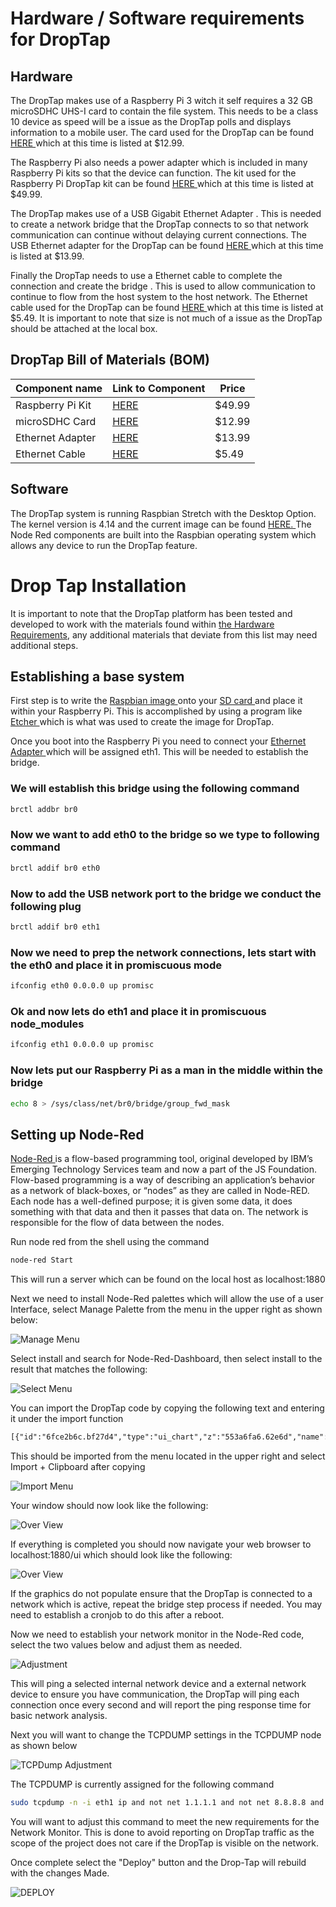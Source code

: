 # Hardware / Software requirements for DropTap

## Hardware

The DropTap makes use of a Raspberry Pi 3 witch it self requires a 32 GB microSDHC UHS-I card to contain the file system. This needs to be a class 10 device as speed will be a issue as the DropTap polls and displays information to a mobile user. The card used for the DropTap can be found [HERE ](https://www.amazon.com/Sandisk-Ultra-Micro-UHS-I-Adapter/dp/B073JWXGNT) which at this time is listed at $12.99.


The Raspberry Pi also needs a power adapter which is included in many Raspberry Pi kits so that the device can function. The kit used for the Raspberry Pi DropTap kit can be found [HERE ](https://www.amazon.com/CanaKit-Raspberry-Power-Supply-Listed/dp/B07BC6WH7V) which at this time is listed at $49.99.


The DropTap makes use of a USB Gigabit Ethernet Adapter . This is needed to create a network bridge that the DropTap connects to so that network communication can continue without delaying current connections. The USB Ethernet adapter for the DropTap can be found [HERE ](https://www.amazon.com/AmazonBasics-1000-Gigabit-Ethernet-Adapter/dp/B00M77HMU0) which at this time is listed at $13.99.


Finally the DropTap needs to use a Ethernet cable to complete the connection and create the bridge . This is used to allow communication to continue to flow from the host system to the host network. The  Ethernet cable used for the DropTap can be found [HERE ](https://www.amazon.com/Mediabridge-Ethernet-Cable-Feet-31-399-15B/dp/B00BI06G1S) which at this time is listed at $5.49. It is important to note that size is not much of a issue as the DropTap should be attached at the local box.


## DropTap Bill of Materials (BOM)

| Component name | Link to Component | Price |
|----------------|---------------------------|-------------------|
| Raspberry Pi Kit | [HERE ](https://www.amazon.com/CanaKit-Raspberry-Power-Supply-Listed/dp/B07BC6WH7V) | $49.99 |
| microSDHC Card | [HERE ](https://www.amazon.com/Sandisk-Ultra-Micro-UHS-I-Adapter/dp/B073JWXGNT) | $12.99 |
| Ethernet Adapter | [HERE ](https://www.amazon.com/AmazonBasics-1000-Gigabit-Ethernet-Adapter/dp/B00M77HMU0) | $13.99 |
| Ethernet Cable | [HERE ](https://www.amazon.com/Mediabridge-Ethernet-Cable-Feet-31-399-15B/dp/B00BI06G1S) | $5.49 |

## Software

The DropTap system is running Raspbian Stretch with the Desktop Option. The kernel version is 4.14 and the current image can be found [HERE. ](https://downloads.raspberrypi.org/raspbian_latest)
The Node Red components are built into the Raspbian operating system which allows any device to run the DropTap feature.


# Drop Tap Installation

It is important to note that the DropTap platform has been tested and developed to work with the materials found within [the Hardware Requirements](/hardware/software_requirements.md), any additional materials that deviate from this list may need additional steps.

## Establishing a base system

First step is to write the [Raspbian image ](https://downloads.raspberrypi.org/raspbian_latest) onto your [SD card ](https://www.amazon.com/Sandisk-Ultra-Micro-UHS-I-Adapter/dp/B073JWXGNT)and place it within your Raspberry Pi. This is accomplished by using a program like [Etcher ](https://etcher.io/)which is what was used to create the image for DropTap.

Once you boot into the Raspberry Pi you need to connect your [Ethernet Adapter ](https://www.amazon.com/AmazonBasics-1000-Gigabit-Ethernet-Adapter/dp/B00M77HMU0)which will be assigned eth1. This will be needed to establish the bridge.

### We will establish this bridge using the following command

 ```bash
brctl addbr br0
 ```

### Now we want to add eth0 to the bridge so we type to following command

```bash
brctl addif br0 eth0
```

### Now to add the USB network port to the bridge we conduct the following plug

```bash
brctl addif br0 eth1
```

### Now we need to prep the network connections, lets start with the eth0 and place it in promiscuous mode

```bash
ifconfig eth0 0.0.0.0 up promisc
```

### Ok and now lets do eth1 and place it in promiscuous node_modules

```bash
ifconfig eth1 0.0.0.0 up promisc
```

### Now lets put our Raspberry Pi as a man in the middle within the bridge

```bash
echo 8 > /sys/class/net/br0/bridge/group_fwd_mask
```

## Setting up Node-Red

[Node-Red ](https://nodered.org/)is a flow-based programming tool, original developed by IBM’s Emerging Technology Services team and now a part of the JS Foundation. Flow-based programming is a way of describing an application’s behavior as a network of black-boxes, or “nodes” as they are called in Node-RED. Each node has a well-defined purpose; it is given some data, it does something with that data and then it passes that data on. The network is responsible for the flow of data between the nodes.

Run node red from the shell using the command

```bash
node-red Start
```

This will run a server which can be found on the local host as localhost:1880

Next we need to install Node-Red palettes which will allow the use of a user Interface, select Manage Palette from the menu in the upper right as shown below:

![Manage Menu  ](/assets/img/DropTapImages/Product/DropTap2.png)

Select install and search for Node-Red-Dashboard, then select install to the result that matches the following:

![Select Menu  ](/assets/img/DropTapImages/Product/DropTap3.png)

You can import the DropTap code by copying the following text and entering it under the import function

```XML
[{"id":"6fce2b6c.bf27d4","type":"ui_chart","z":"553a6fa6.62e6d","name":"","group":"5d344050.4a942","order":1,"width":0,"height":0,"label":"Drop-Tap","chartType":"line","legend":"false","xformat":"auto","interpolate":"linear","nodata":"","dot":false,"ymin":"","ymax":"","removeOlder":"2","removeOlderPoints":"","removeOlderUnit":"60","cutout":0,"useOneColor":false,"colors":["#1f77b4","#aec7e8","#ff7f0e","#2ca02c","#98df8a","#d62728","#ff9896","#9467bd","#c5b0d5"],"useOldStyle":false,"x":680,"y":60,"wires":[[],[]]},{"id":"78ef122a.5d202c","type":"ui_gauge","z":"553a6fa6.62e6d","name":"","group":"5d344050.4a942","order":2,"width":"6","height":"4","gtype":"gage","title":"Internal","label":"p/sec","format":"{{value}}","min":0,"max":"50","colors":["#00b500","#e6e600","#ca3838"],"seg1":"30","seg2":"40","x":692,"y":125,"wires":[]},{"id":"6eead369.66c4fc","type":"ui_gauge","z":"553a6fa6.62e6d","name":"","group":"5d344050.4a942","order":3,"width":"6","height":"4","gtype":"gage","title":"External","label":"p/sec","format":"{{value}}","min":0,"max":"50","colors":["#00b500","#e6e600","#ca3838"],"seg1":"30","seg2":"40","x":691,"y":186,"wires":[]},{"id":"20f6f7c3.5bd7f8","type":"inject","z":"553a6fa6.62e6d","name":"","topic":"","payload":"","payloadType":"date","repeat":"","crontab":"","once":true,"x":230,"y":640,"wires":[["fdb97867.9c6dc8"]]},{"id":"fdb97867.9c6dc8","type":"exec","z":"553a6fa6.62e6d","command":"cat /etc/dhcpcd.conf","addpay":false,"append":"","useSpawn":"","timer":"","oldrc":false,"name":"","x":456,"y":639,"wires":[["a5d35868.c0f168"],[],[]]},{"id":"a5d35868.c0f168","type":"function","z":"553a6fa6.62e6d","name":"","func":"var lines = msg.payload.split(\"\\n\");\nvar data = [];\n\nfor(var i=0; i< lines.length; i++){\n    if(lines[i].indexOf(\"interface eth0\") != -1)\n        break;\n}\n\nif(i != lines.length){\n   for(i; i< lines.length; i++){\n        var tmp = lines[i].split(\"=\");\n        if(tmp.length==2){\n            var value = {};\n            value.text = tmp[0].trim();\n            value.payload = tmp[1].trim();\n            data.push(value);\n        }\n    } \n}\n\nif(data.length != 3)\n msg = null;\nelse\n msg = data;\n\n\n \nreturn msg;","outputs":"3","noerr":0,"x":650,"y":620,"wires":[["1495d323.c396dd"],["1495d323.c396dd"],["1495d323.c396dd","b4440167.5940e"]]},{"id":"1495d323.c396dd","type":"switch","z":"553a6fa6.62e6d","name":"","property":"text","propertyType":"msg","rules":[{"t":"eq","v":"static ip_address","vt":"str"},{"t":"eq","v":"static routers","vt":"str"},{"t":"eq","v":"static domain_name_servers","vt":"str"}],"checkall":"false","outputs":3,"x":829,"y":618,"wires":[["44b160be.5e5f4"],["1984f2cb.81f37d"],["1d93369d.ad03b9"]]},{"id":"b088bf7f.747ab","type":"ui_text_input","z":"553a6fa6.62e6d","name":"ip_address","label":"IP Address","group":"2b4d2ef5.e89192","order":0,"width":0,"height":0,"passthru":false,"mode":"text","delay":"0","topic":"","x":1053,"y":494,"wires":[["fd94e70.a4a0d18"]]},{"id":"a4d0b7e3.254958","type":"ui_text_input","z":"553a6fa6.62e6d","name":"router","label":"Router","group":"2b4d2ef5.e89192","order":0,"width":0,"height":0,"passthru":false,"mode":"text","delay":"0","topic":"","x":1093,"y":614,"wires":[["29596487.70e88c"]]},{"id":"29bbaa89.588376","type":"ui_text_input","z":"553a6fa6.62e6d","name":"dns","label":"DNS","group":"2b4d2ef5.e89192","order":0,"width":0,"height":0,"passthru":false,"mode":"text","delay":"0","topic":"","x":1053,"y":754,"wires":[["cd04d770.9b8b78"]]},{"id":"4a92297a.40a768","type":"exec","z":"553a6fa6.62e6d","command":"sudo sed -i ","addpay":true,"append":"","useSpawn":"","timer":"","oldrc":false,"name":"","x":1293,"y":614,"wires":[[],[],[]]},{"id":"44b160be.5e5f4","type":"function","z":"553a6fa6.62e6d","name":"","func":"flow.set(\"ip_address\", msg.payload);\nreturn msg;","outputs":1,"noerr":0,"x":873,"y":494,"wires":[["b088bf7f.747ab"]]},{"id":"1984f2cb.81f37d","type":"function","z":"553a6fa6.62e6d","name":"","func":"flow.set(\"router\", msg.payload);\nreturn msg;","outputs":1,"noerr":0,"x":973,"y":614,"wires":[["a4d0b7e3.254958"]]},{"id":"1d93369d.ad03b9","type":"function","z":"553a6fa6.62e6d","name":"","func":"flow.set(\"dns\", msg.payload);\nreturn msg;","outputs":1,"noerr":0,"x":953,"y":674,"wires":[["29bbaa89.588376"]]},{"id":"fd94e70.a4a0d18","type":"template","z":"553a6fa6.62e6d","name":"","field":"payload","fieldType":"msg","format":"handlebars","syntax":"mustache","template":"'s/static ip_address={{flow.ip_address}}/static ip_address={{payload}}/g;' /etc/dhcpcd.conf","x":1233,"y":494,"wires":[["4a92297a.40a768"]]},{"id":"29596487.70e88c","type":"template","z":"553a6fa6.62e6d","name":"","field":"payload","fieldType":"msg","format":"handlebars","syntax":"mustache","template":"'s/static routers={{flow.router}}/static routers={{payload}}/g;' /etc/dhcpcd.conf","x":1133,"y":554,"wires":[["4a92297a.40a768"]]},{"id":"cd04d770.9b8b78","type":"template","z":"553a6fa6.62e6d","name":"","field":"payload","fieldType":"msg","format":"handlebars","syntax":"mustache","template":"'s/static domain_name_servers={{flow.dns}}/static domain_name_servers={{payload}}/g;' /etc/dhcpcd.conf","x":1153,"y":674,"wires":[["4a92297a.40a768"]]},{"id":"63a7f97e.0afe28","type":"link in","z":"553a6fa6.62e6d","name":"","links":[],"x":281.5,"y":582,"wires":[["fdb97867.9c6dc8"]]},{"id":"c87a8a93.7cac08","type":"ui_button","z":"553a6fa6.62e6d","name":"reboot","group":"2b4d2ef5.e89192","order":0,"width":"3","height":"1","passthru":false,"label":"Reboot","color":"","bgcolor":"","icon":"","payload":"true","payloadType":"bool","topic":"","x":276.6666564941406,"y":788.5555686950684,"wires":[["230d077b.ee6328"]]},{"id":"230d077b.ee6328","type":"exec","z":"553a6fa6.62e6d","command":"sudo reboot","addpay":false,"append":"","useSpawn":"","timer":"","oldrc":false,"name":"","x":487.22217178344727,"y":788.8888463973999,"wires":[[],[],[]]},{"id":"648b2feb.35d34","type":"ui_button","z":"553a6fa6.62e6d","name":"refresh","group":"2b4d2ef5.e89192","order":0,"width":"3","height":"1","passthru":false,"label":"Refresh","color":"","bgcolor":"","icon":"","payload":"true","payloadType":"bool","topic":"","x":91.44442749023438,"y":707.332911491394,"wires":[["39749098.adc83"]]},{"id":"4998eff1.1e7f1","type":"ui_toast","z":"553a6fa6.62e6d","position":"top right","displayTime":"3","highlight":"","outputs":0,"ok":"OK","cancel":"","topic":"","name":"","x":995.7777442932129,"y":792.5553007125854,"wires":[]},{"id":"b4440167.5940e","type":"change","z":"553a6fa6.62e6d","name":"","rules":[{"t":"set","p":"payload","pt":"msg","to":"","tot":"str"}],"action":"","property":"","from":"","to":"","reg":false,"x":858.5554542541504,"y":711.4442138671875,"wires":[["4998eff1.1e7f1"]]},{"id":"39749098.adc83","type":"delay","z":"553a6fa6.62e6d","name":"","pauseType":"delay","timeout":"300","timeoutUnits":"milliseconds","rate":"1","nbRateUnits":"1","rateUnits":"second","randomFirst":"1","randomLast":"5","randomUnits":"seconds","drop":false,"x":258.8888740539551,"y":707.4445114135742,"wires":[["fdb97867.9c6dc8"]]},{"id":"16267357.89b96d","type":"exec","z":"553a6fa6.62e6d","command":"sudo tcpdump -n -i eth1 ip and not net 1.1.1.1 and not net 8.8.8.8 and not net 192.168.3.1 and not net 192.168.3.25","addpay":false,"append":"","useSpawn":"true","timer":"30","oldrc":false,"name":"TCPDUMP","x":360,"y":360,"wires":[["7a6903c9.162bac"],[],[]]},{"id":"2eff459a.0c6a8a","type":"ui_button","z":"553a6fa6.62e6d","name":"","group":"5d344050.4a942","order":0,"width":0,"height":0,"passthru":false,"label":"Traffic Dump","color":"","bgcolor":"","icon":"","payload":"","payloadType":"str","topic":"","x":120,"y":380,"wires":[["16267357.89b96d","19d6a36b.8e41bd"]]},{"id":"133692dc.3646cd","type":"file","z":"553a6fa6.62e6d","name":"Where to go","filename":".node-red/node_modules/node-red-dashboard/dist/test.html","appendNewline":true,"createDir":false,"overwriteFile":"false","x":1143,"y":328,"wires":[]},{"id":"7a6903c9.162bac","type":"csv","z":"553a6fa6.62e6d","name":"","sep":",","hdrin":"","hdrout":"","multi":"one","ret":"\\n","temp":"","skip":"0","x":760,"y":280,"wires":[["75ea91a3.a354f"]]},{"id":"75ea91a3.a354f","type":"template","z":"553a6fa6.62e6d","name":"Convert to table","field":"payload","fieldType":"msg","format":"handlebars","syntax":"mustache","template":"\n<table>\n <tr>\n  <th><p style=\"text-align:left;\"> <p style=\"color:white;\">Packet Captured </p></p></th>\n </tr>\n <tr>\n  <td><p style=\"text-align:left;\"> <p style=\"color:white;\">{{payload.col1}} </p></p></td>\n </tr>\n</table>\n","output":"str","x":950,"y":140,"wires":[["133692dc.3646cd"]]},{"id":"63a81deb.0647f4","type":"ui_button","z":"553a6fa6.62e6d","name":"","group":"5d344050.4a942","order":0,"width":0,"height":0,"passthru":false,"label":"Clear Traffic Dump","color":"","bgcolor":"","icon":"","payload":" ","payloadType":"str","topic":"","x":90,"y":480,"wires":[["59b8eb03.2df414","acc93f1a.b16f3"]]},{"id":"59b8eb03.2df414","type":"file","z":"553a6fa6.62e6d","name":"Traffic Dump Clear","filename":".node-red/node_modules/node-red-dashboard/dist/test.html","appendNewline":true,"createDir":false,"overwriteFile":"true","x":650,"y":420,"wires":[]},{"id":"f0c4c1b9.a10d1","type":"ui_toast","z":"553a6fa6.62e6d","position":"top right","displayTime":"10","highlight":"","outputs":0,"ok":"OK","cancel":"","topic":"Traffic Dump Complete ","name":"","x":310,"y":160,"wires":[]},{"id":"765624b5.ac784c","type":"ping","z":"553a6fa6.62e6d","name":"8.8.8.8","host":"8.8.8.8","timer":"1","x":260,"y":60,"wires":[["6fce2b6c.bf27d4","6eead369.66c4fc"]]},{"id":"4b6c766f.8beab8","type":"ping","z":"553a6fa6.62e6d","name":"","host":"1.1.1.1","timer":"1","x":280,"y":120,"wires":[["78ef122a.5d202c","6fce2b6c.bf27d4"]]},{"id":"19d6a36b.8e41bd","type":"delay","z":"553a6fa6.62e6d","name":"","pauseType":"delay","timeout":"30","timeoutUnits":"seconds","rate":"1","nbRateUnits":"1","rateUnits":"second","randomFirst":"1","randomLast":"5","randomUnits":"seconds","drop":false,"x":180,"y":240,"wires":[["f0c4c1b9.a10d1"]]},{"id":"acc93f1a.b16f3","type":"delay","z":"553a6fa6.62e6d","name":"","pauseType":"delay","timeout":"3","timeoutUnits":"seconds","rate":"1","nbRateUnits":"1","rateUnits":"second","randomFirst":"1","randomLast":"5","randomUnits":"seconds","drop":false,"x":380,"y":520,"wires":[["d88b23a5.a588c"]]},{"id":"d88b23a5.a588c","type":"ui_toast","z":"553a6fa6.62e6d","position":"top right","displayTime":"3","highlight":"","outputs":0,"ok":"OK","cancel":"","topic":"Traffic Dump Deleted","name":"","x":563,"y":534,"wires":[]},{"id":"5d344050.4a942","type":"ui_group","z":"","name":"Default","tab":"1bedf069.d332","disp":false,"width":"7","collapse":false},{"id":"2b4d2ef5.e89192","type":"ui_group","z":"","name":"Configure IP","tab":"6c06e969.f1fec8","disp":true,"width":"6","collapse":false},{"id":"1bedf069.d332","type":"ui_tab","z":"","name":"Drop-Tap","icon":"dashboard","order":1},{"id":"6c06e969.f1fec8","type":"ui_tab","z":"","name":"Setting","icon":"settings","order":3}]
```
This should be imported from the menu located in the upper right and select Import + Clipboard after copying

![Import Menu  ](/assets/img/DropTapImages/Product/DropTap1.png)

Your window should now look like the following:

![Over View ](/assets/img/DropTapImages/Product/DropTap4.png)

If everything is completed you should now navigate your web browser to localhost:1880/ui which should look like the following:

![Over View ](/assets/img/DropTapImages/Product/DropTap5.png)

If the graphics do not populate ensure that the DropTap is connected to a network which is active, repeat the bridge step process if needed. You may need to establish a cronjob to do this after a reboot.

Now we need to establish your network monitor in the Node-Red code, select the two values below and adjust them as needed.

![Adjustment ](/assets/img/DropTapImages/Product/DropTap6.png)

This will ping a selected internal network device and a external network device to ensure you have communication, the DropTap will ping each connection once every second and will report the ping response time for basic network analysis.


Next you will want to change the TCPDUMP settings in the TCPDUMP node as shown below

![TCPDump Adjustment ](/assets/img/DropTapImages/Product/DropTap7.png)

The TCPDUMP is currently assigned for the following command

```bash
sudo tcpdump -n -i eth1 ip and not net 1.1.1.1 and not net 8.8.8.8 and not net 192.168.3.1 and not net 192.168.3.25
```

You will want to adjust this command to meet the new requirements for the Network Monitor. This is done to avoid reporting on DropTap traffic as the scope of the project does not care if the DropTap is visible on the network.

Once complete select the "Deploy" button and the Drop-Tap will rebuild with the changes Made.

![DEPLOY ](/assets/img/DropTapImages/Product/DropTap8.png)
